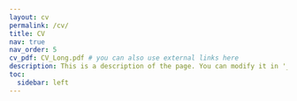 ```yaml
---
layout: cv
permalink: /cv/
title: CV
nav: true
nav_order: 5
cv_pdf: CV_Long.pdf # you can also use external links here
description: This is a description of the page. You can modify it in '_pages/cv.md'. You can also change or remove the top pdf download button.
toc:
  sidebar: left
---
```

